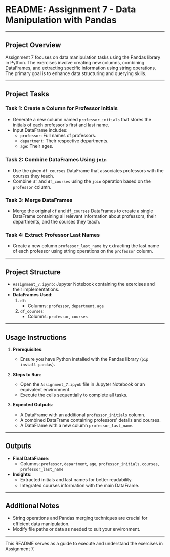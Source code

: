 
# README: Assignment 7 - Data Manipulation with Pandas

---

## **Project Overview**

Assignment 7 focuses on data manipulation tasks using the Pandas library in Python. The exercises involve creating new columns, combining DataFrames, and extracting specific information using string operations. The primary goal is to enhance data structuring and querying skills.

---

## **Project Tasks**

### **Task 1: Create a Column for Professor Initials**
- Generate a new column named `professor_initials` that stores the initials of each professor's first and last name.
- Input DataFrame includes:
  - `professor`: Full names of professors.
  - `department`: Their respective departments.
  - `age`: Their ages.

### **Task 2: Combine DataFrames Using `join`**
- Use the given `df_courses` DataFrame that associates professors with the courses they teach.
- Combine `df` and `df_courses` using the `join` operation based on the `professor` column.

### **Task 3: Merge DataFrames**
- Merge the original `df` and `df_courses` DataFrames to create a single DataFrame containing all relevant information about professors, their departments, and the courses they teach.

### **Task 4: Extract Professor Last Names**
- Create a new column `professor_last_name` by extracting the last name of each professor using string operations on the `professor` column.

---

## **Project Structure**

- `Assignment_7.ipynb`: Jupyter Notebook containing the exercises and their implementations.
- **DataFrames Used**:
  1. `df`:
     - Columns: `professor`, `department`, `age`
  2. `df_courses`:
     - Columns: `professor`, `courses`

---

## **Usage Instructions**

1. **Prerequisites**:
   - Ensure you have Python installed with the Pandas library (`pip install pandas`).

2. **Steps to Run**:
   - Open the `Assignment_7.ipynb` file in Jupyter Notebook or an equivalent environment.
   - Execute the cells sequentially to complete all tasks.

3. **Expected Outputs**:
   - A DataFrame with an additional `professor_initials` column.
   - A combined DataFrame containing professors' details and courses.
   - A DataFrame with a new column `professor_last_name`.

---

## **Outputs**

- **Final DataFrame**:
  - Columns: `professor`, `department`, `age`, `professor_initials`, `courses`, `professor_last_name`
- **Insights**:
  - Extracted initials and last names for better readability.
  - Integrated courses information with the main DataFrame.

---

## **Additional Notes**

- String operations and Pandas merging techniques are crucial for efficient data manipulation.
- Modify file paths or data as needed to suit your environment.

---

This README serves as a guide to execute and understand the exercises in Assignment 7.
